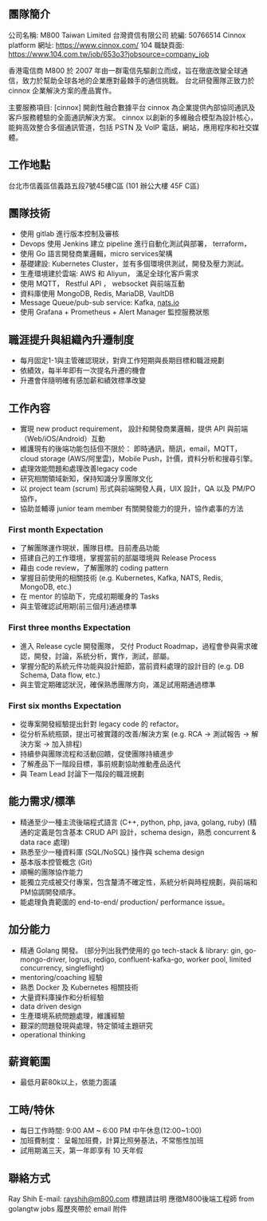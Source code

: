 ## 團隊簡介

公司名稱:
M800 Taiwan Limited 台灣資信有限公司
統編: 50766514
Cinnox platform 網址: https://www.cinnox.com/
104 職缺頁面: https://www.104.com.tw/job/653o3?jobsource=company_job

香港電信商 M800 於 2007 年由一群電信先驅創立而成，旨在徹底改變全球通信，致力於幫助全球各地的企業應對最棘手的通信挑戰。
台北研發團隊正致力於 cinnox 企業解決方案的產品實作。

主要服務項目:
[cinnox]
開創性融合數據平台 cinnox 為企業提供內部協同通訊及客戶服務體驗的全面通訊解決方案。
cinnox 以創新的多維融合模型為設計核心，能夠高效整合多個通訊管道，包括 PSTN 及 VoIP 電話，網站，應用程序和社交媒體。

## 工作地點

台北市信義區信義路五段7號45樓C區 (101 辦公大樓 45F C區)

## 團隊技術

* 使用 gitlab 進行版本控制及審核
* Devops 使用 Jenkins 建立 pipeline 進行自動化測試與部署， terraform，
* 使用 Go 語言開發商業邏輯，micro services架構
* 基礎建設: Kubernetes Cluster，並有多個環境供測試，開發及壓力測試。
* 生產環境建於雲端: AWS 和 Aliyun， 滿足全球化客戶需求
* 使用 MQTT， Restful API ， websocket 與前端互動
* 資料庫使用 MongoDB, Redis, MariaDB, VaultDB
* Message Queue/pub-sub service: Kafka, [nats.io](https://nats.io/)
* 使用 Grafana + Prometheus + Alert Manager 監控服務狀態

## 職涯提升與組織內升遷制度

* 每月固定1-1與主管確認現狀，對齊工作短期與長期目標和職涯規劃
* 依績效，每半年即有一次提名升遷的機會
* 升遷會伴隨明確有感加薪和績效標準改變

## 工作內容

* 實現 new product requirement， 設計和開發商業邏輯，提供 API 與前端（Web/iOS/Android）互動
* 維護現有的後端功能包括但不限於： 即時通訊，簡訊，email，MQTT，cloud storage (AWS/阿里雲)，Mobile Push，計價，資料分析和搜尋引擎。
* 處理效能問題和處理改善legacy code
* 研究相關領域新知，保持知識分享團隊文化
* 以 project team (scrum) 形式與前端開發人員，UIX 設計，QA 以及 PM/PO 協作，
* 協助並輔導 junior team member 有關開發能力的提升，協作處事的方法

### First month Expectation

* 了解團隊運作現狀，團隊目標。目前產品功能
* 搭建自己的工作環境，掌握當前的部屬環境與 Release Process
* 藉由 code review，了解團隊的 coding pattern
* 掌握目前使用的相關技術 (e.g. Kubernetes, Kafka, NATS, Redis, MongoDB, etc.)
* 在 mentor 的協助下，完成初期暖身的 Tasks
* 與主管確認試用期(前三個月)通過標準

### First three months Expectation

* 進入 Release cycle 開發團隊， 交付 Product Roadmap，過程會參與需求確認，開發，討論，系統分析，實作，測試，部屬。
* 掌握分配的系統元件功能與設計細節，當前資料處理的設計目的 (e.g. DB Schema, Data flow, etc.)
* 與主管定期確認狀況，確保熟悉團隊方向，滿足試用期通過標準

### First six months  Expectation

* 從專案開發經驗提出針對 legacy code 的 refactor。
* 從分析系統瓶頸，提出可被實踐的改善/解決方案 (e.g. RCA → 測試報告 → 解決方案 → 加入排程)
* 持續參與團隊流程和活動回饋，促使團隊持續進步
* 了解產品下一階段目標，事前規劃協助推動產品迭代
* 與 Team Lead 討論下一階段的職涯規劃

## 能力需求/標準

* 精通至少一種主流後端程式語言 (C++, python, php, java, golang, ruby) (精通的定義是包含基本 CRUD API 設計，schema design，熟悉 concurrent & data race 處理)
* 熟悉至少一種資料庫 (SQL/NoSQL) 操作與 schema design
* 基本版本控管概念 (Git)
* 順暢的團隊協作能力
* 能獨立完成被交付專案，包含釐清不確定性，系統分析與時程規劃，與前端和PM協調開發順序。
* 能處理負責範圍的 end-to-end/ production/ performance issue。

## 加分能力

* 精通 Golang 開發。 (部分列出我們使用的 go tech-stack & library: gin, go-mongo-driver, logrus, redigo, confluent-kafka-go, worker pool, limited concurrency, singleflight)
* mentoring/coaching 經驗
* 熟悉 Docker 及 Kubernetes 相關技術
* 大量資料庫操作和分析經驗
* data driven design
* 生產環境系統問題處理，維護經驗
* 艱深的問題發現與處理，特定領域主題研究
* operational thinking

## 薪資範圍

* 最低月薪80k以上，依能力面議

## 工時/特休

* 每日工作時間: 9:00 AM ~ 6:00 PM  中午休息(12:00~1:00)
* 加班費制度： 呈報加班費，計算比照勞基法，不常態性加班
* 試用期滿三天，第一年即享有 10 天年假

## 聯絡方式

Ray Shih
E-mail: rayshih@m800.com
標題請註明 應徵M800後端工程師 from golangtw jobs
履歷夾帶於 email 附件